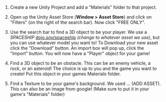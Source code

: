 1. Create a new Unity Project and add a "Materials" folder to that project.

2. Open up the Unity Asset Store (**Window > Asset Store**) and click on "Filters" (on the right of the search bar). Now click "FREE ONLY".

3. Use the search bar to find a 3D object to be your player. We use a *SPACESHIP* [dojo.soy/spaceship](https://www.assetstore.unity3d.com/en/#!/content/70188) *(change to whatever asset we use)*, but you can use whatever model you want to! To Download your new asset click the "Download" button. An import box will pop up, click the "Import" button. You will now have a "Player" object for your game!

4. Find a 3D object to be an obstacle. This can be an enemy vehicle, a rock, or an asteroid! The choice is up to you and the game you want to create! Put 
this object in your games Materials folder.

5. Find a Texture to be your game's background. We used ... (ADD ASSET). This can also be an image from google! (Make sure to put it in your game's "Materials" folder)